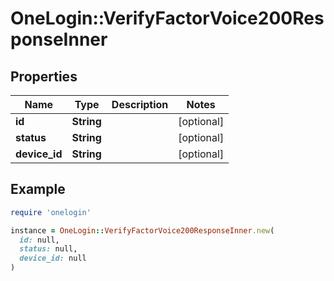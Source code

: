# OneLogin::VerifyFactorVoice200ResponseInner

## Properties

| Name | Type | Description | Notes |
| ---- | ---- | ----------- | ----- |
| **id** | **String** |  | [optional] |
| **status** | **String** |  | [optional] |
| **device_id** | **String** |  | [optional] |

## Example

```ruby
require 'onelogin'

instance = OneLogin::VerifyFactorVoice200ResponseInner.new(
  id: null,
  status: null,
  device_id: null
)
```

